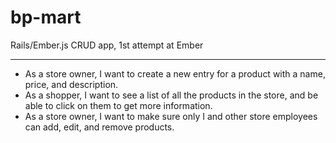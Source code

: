 bp-mart
===
Rails/Ember.js CRUD app, 1st attempt at Ember
* * *

- As a store owner, I want to create a new entry for a product with a name, price, and description.
- As a shopper, I want to see a list of all the products in the store, and be able to click on them to get more information.
- As a store owner, I want to make sure only I and other store employees can add, edit, and remove products.
    
